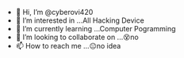 - 👋 Hi, I’m @cyberovi420
- 👀 I’m interested in ...All Hacking Device 
- 🌱 I’m currently learning ...Computer Pogramming 
- 💞️ I’m looking to collaborate on ...😵no
- 📫 How to reach me ...😐no idea

<!---
cyberovi420/cyberovi420 is a ✨ special ✨ repository because its `README.md` (this file) appears on your GitHub profile.
You can click the Preview link to take a look at your changes.
--->
